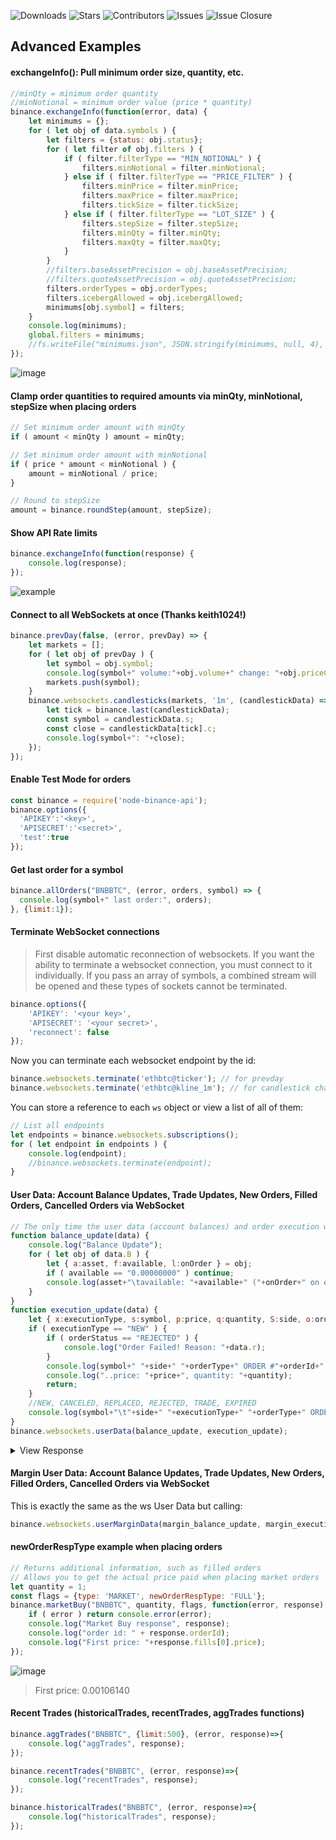 ![Downloads](https://img.shields.io/npm/dt/node-binance-api.svg?style=for-the-badge&maxAge=86400) ![Stars](https://img.shields.io/github/stars/jaggedsoft/node-binance-api.svg?style=for-the-badge&label=Stars) ![Contributors](https://img.shields.io/github/contributors/jaggedsoft/node-binance-api.svg?style=for-the-badge&maxAge=86400) ![Issues](https://img.shields.io/github/issues/jaggedsoft/node-binance-api.svg?style=for-the-badge&maxAge=86400) ![Issue Closure](https://img.shields.io/issuestats/i/github/jaggedsoft/node-binance-api.svg?style=for-the-badge&maxAge=86400) 
## Advanced Examples

#### exchangeInfo(): Pull minimum order size, quantity, etc.
```js
//minQty = minimum order quantity
//minNotional = minimum order value (price * quantity)
binance.exchangeInfo(function(error, data) {
	let minimums = {};
	for ( let obj of data.symbols ) {
		let filters = {status: obj.status};
		for ( let filter of obj.filters ) {
			if ( filter.filterType == "MIN_NOTIONAL" ) {
				filters.minNotional = filter.minNotional;
			} else if ( filter.filterType == "PRICE_FILTER" ) {
				filters.minPrice = filter.minPrice;
				filters.maxPrice = filter.maxPrice;
				filters.tickSize = filter.tickSize;
			} else if ( filter.filterType == "LOT_SIZE" ) {
				filters.stepSize = filter.stepSize;
				filters.minQty = filter.minQty;
				filters.maxQty = filter.maxQty;
			}
		}
		//filters.baseAssetPrecision = obj.baseAssetPrecision;
		//filters.quoteAssetPrecision = obj.quoteAssetPrecision;
		filters.orderTypes = obj.orderTypes;
		filters.icebergAllowed = obj.icebergAllowed;
		minimums[obj.symbol] = filters;
	}
	console.log(minimums);
	global.filters = minimums;
	//fs.writeFile("minimums.json", JSON.stringify(minimums, null, 4), function(err){});
});
```
![image](https://user-images.githubusercontent.com/4283360/36249988-528054dc-11f1-11e8-90b8-c6002f2639f0.png)


#### Clamp order quantities to required amounts via minQty, minNotional, stepSize when placing orders
```js
// Set minimum order amount with minQty
if ( amount < minQty ) amount = minQty;

// Set minimum order amount with minNotional
if ( price * amount < minNotional ) {
	amount = minNotional / price;
}

// Round to stepSize
amount = binance.roundStep(amount, stepSize);
```

#### Show API Rate limits
```js
binance.exchangeInfo(function(response) {
	console.log(response);
});
```
![example](http://image.ibb.co/gA2gXR/Untitled.png)

#### Connect to all WebSockets at once (Thanks keith1024!)
```js
binance.prevDay(false, (error, prevDay) => {
	let markets = [];
	for ( let obj of prevDay ) {
		let symbol = obj.symbol;
		console.log(symbol+" volume:"+obj.volume+" change: "+obj.priceChangePercent+"%");
		markets.push(symbol);
	}
	binance.websockets.candlesticks(markets, '1m', (candlestickData) => {
		let tick = binance.last(candlestickData);
		const symbol = candlestickData.s;
		const close = candlestickData[tick].c;
		console.log(symbol+": "+close);
	});
});
```


#### Enable Test Mode for orders
```js
const binance = require('node-binance-api');
binance.options({
  'APIKEY':'<key>',
  'APISECRET':'<secret>',
  'test':true
});
```

#### Get last order for a symbol
```js
binance.allOrders("BNBBTC", (error, orders, symbol) => {
  console.log(symbol+" last order:", orders);
}, {limit:1});
```


#### Terminate WebSocket connections
> First disable automatic reconnection of websockets. If you want the ability to terminate a websocket connection, you must connect to it individually. If you pass an array of symbols, a combined stream will be opened and these types of sockets cannot be terminated.

```js
binance.options({
	'APIKEY': '<your key>',
	'APISECRET': '<your secret>',
	'reconnect': false
});
```

Now you can terminate each websocket endpoint by the id:
```js
binance.websockets.terminate('ethbtc@ticker'); // for prevday
binance.websockets.terminate('ethbtc@kline_1m'); // for candlestick charts
```

You can store a reference to each `ws` object or view a list of all of them:
```js
// List all endpoints
let endpoints = binance.websockets.subscriptions();
for ( let endpoint in endpoints ) {
	console.log(endpoint);
	//binance.websockets.terminate(endpoint);
}
```


#### User Data: Account Balance Updates, Trade Updates, New Orders, Filled Orders, Cancelled Orders via WebSocket
```javascript
// The only time the user data (account balances) and order execution websockets will fire, is if you create or cancel an order, or an order gets filled or partially filled
function balance_update(data) {
	console.log("Balance Update");
	for ( let obj of data.B ) {
		let { a:asset, f:available, l:onOrder } = obj;
		if ( available == "0.00000000" ) continue;
		console.log(asset+"\tavailable: "+available+" ("+onOrder+" on order)");
	}
}
function execution_update(data) {
	let { x:executionType, s:symbol, p:price, q:quantity, S:side, o:orderType, i:orderId, X:orderStatus } = data;
	if ( executionType == "NEW" ) {
		if ( orderStatus == "REJECTED" ) {
			console.log("Order Failed! Reason: "+data.r);
		}
		console.log(symbol+" "+side+" "+orderType+" ORDER #"+orderId+" ("+orderStatus+")");
		console.log("..price: "+price+", quantity: "+quantity);
		return;
	}
	//NEW, CANCELED, REPLACED, REJECTED, TRADE, EXPIRED
	console.log(symbol+"\t"+side+" "+executionType+" "+orderType+" ORDER #"+orderId);
}
binance.websockets.userData(balance_update, execution_update);
```
<details>
 <summary>View Response</summary>

```
BNBBTC  NEW BUY LIMIT ORDER #6407865 (NEW)
..price: 0.00035595, quantity: 5.00000000
Balance Update
BTC     available: 0.77206464 (0.00177975 on order)
ETH     available: 1.14109900 (0.00000000 on order)
BNB     available: 41.33761879 (0.00000000 on order)
SNM     available: 0.76352833 (0.00000000 on order)
```
</details>




#### Margin User Data: Account Balance Updates, Trade Updates, New Orders, Filled Orders, Cancelled Orders via WebSocket
This is exactly the same as the ws User Data but calling:
```javascript
binance.websockets.userMarginData(margin_balance_update, margin_execution_update);
```

#### newOrderRespType example when placing orders
```js
// Returns additional information, such as filled orders
// Allows you to get the actual price paid when placing market orders
let quantity = 1;
const flags = {type: 'MARKET', newOrderRespType: 'FULL'};
binance.marketBuy("BNBBTC", quantity, flags, function(error, response) {
	if ( error ) return console.error(error);
	console.log("Market Buy response", response);
	console.log("order id: " + response.orderId);
	console.log("First price: "+response.fills[0].price);
});
```
![image](https://user-images.githubusercontent.com/4283360/36094574-acb15ae6-0fa3-11e8-9209-e6f528e09e84.png)
> First price: 0.00106140
  
#### Recent Trades (historicalTrades, recentTrades, aggTrades functions)

```js
binance.aggTrades("BNBBTC", {limit:500}, (error, response)=>{
	console.log("aggTrades", response);
});
```

```js
binance.recentTrades("BNBBTC", (error, response)=>{
	console.log("recentTrades", response);
});
```

```js
binance.historicalTrades("BNBBTC", (error, response)=>{
	console.log("historicalTrades", response);
});
```
